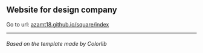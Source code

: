 ## Website for design company

Go to url: [azamt18.github.io/square/index](https://azamt18.github.io/square/index)

___

###### Based on the template made by Colorlib
